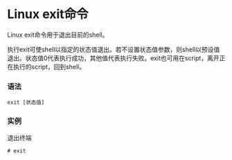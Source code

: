 
# Linux exit命令



Linux exit命令用于退出目前的shell。

执行exit可使shell以指定的状态值退出。若不设置状态值参数，则shell以预设值退出。状态值0代表执行成功，其他值代表执行失败。exit也可用在script，离开正在执行的script，回到shell。

### 语法

```
exit [状态值]
```

### 实例

退出终端

```
# exit
```



